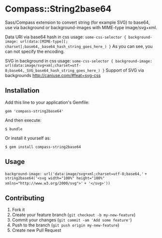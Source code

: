 # Compass::String2base64

Sass/Compass extension to convert string (for example SVG) to base64, use via background or background-images with MIME-type image/svg+xml.

Data URI via base64 hash in css usage:
`
some-css-selector {
    background-image: url(data:[MIME-type][; charset];base64,_base64_hash_string_goes_here_)
}
`
As you can see, you can not specify the encoding.

SVG in background in css usage:
`
some-css-selector {
    background-image: url(data:image/svg+xml;charset=utf-8;base64,_SVG_base64_hash_string_goes_here_)
}
`
Support of SVG via backgrounds http://caniuse.com/#feat=svg-css


## Installation

Add this line to your application's Gemfile:

    gem 'compass-string2base64'

And then execute:

    $ bundle

Or install it yourself as:

    $ gem install compass-string2base64

## Usage

`
background-image: url('data:image/svg+xml;charset=utf-8;base64,'
`
`
                        + string2base64('<svg width="100%" height="100%" xmlns="http://www.w3.org/2000/svg">'
`
`
                        + '</svg>'))
`

## Contributing

1. Fork it
2. Create your feature branch (`git checkout -b my-new-feature`)
3. Commit your changes (`git commit -am 'Add some feature'`)
4. Push to the branch (`git push origin my-new-feature`)
5. Create new Pull Request
